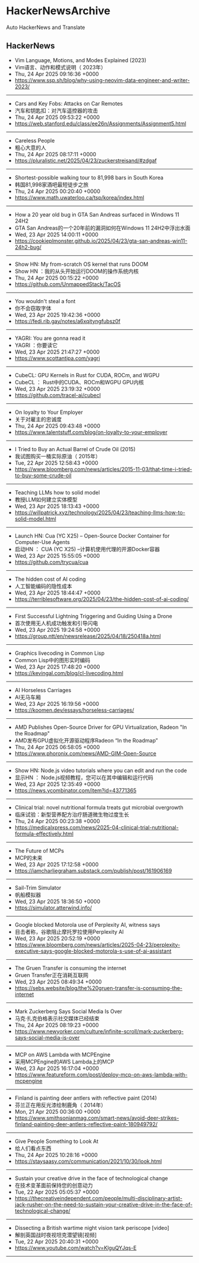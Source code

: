 # HackerNewsArchive
Auto HackerNews and Translate

## HackerNews
* Vim Language, Motions, and Modes Explained (2023)
* Vim语言、动作和模式说明（ 2023年）
* Thu, 24 Apr 2025 09:16:36 +0000
* https://www.ssp.sh/blog/why-using-neovim-data-engineer-and-writer-2023/
----
* Cars and Key Fobs: Attacks on Car Remotes
* 汽车和钥匙扣：对汽车遥控器的攻击
* Thu, 24 Apr 2025 09:53:22 +0000
* https://web.stanford.edu/class/ee26n/Assignments/Assignment5.html
----
* Careless People
* 粗心大意的人
* Thu, 24 Apr 2025 08:17:11 +0000
* https://pluralistic.net/2025/04/23/zuckerstreisand/#zdgaf
----
* Shortest-possible walking tour to 81,998 bars in South Korea
* 韩国81,998家酒吧最短徒步之旅
* Thu, 24 Apr 2025 00:20:40 +0000
* https://www.math.uwaterloo.ca/tsp/korea/index.html
----
* How a 20 year old bug in GTA San Andreas surfaced in Windows 11 24H2
* GTA San Andreas的一个20年前的漏洞如何在Windows 11 24H2中浮出水面
* Wed, 23 Apr 2025 14:00:11 +0000
* https://cookieplmonster.github.io/2025/04/23/gta-san-andreas-win11-24h2-bug/
----
* Show HN: My from-scratch OS kernel that runs DOOM
* Show HN ：我的从头开始运行DOOM的操作系统内核
* Thu, 24 Apr 2025 00:15:22 +0000
* https://github.com/UnmappedStack/TacOS
----
* You wouldn't steal a font
* 你不会窃取字体
* Wed, 23 Apr 2025 19:42:36 +0000
* https://fedi.rib.gay/notes/a6xqityngfubsz0f
----
* YAGRI: You are gonna read it
* YAGRI ：你要读它
* Wed, 23 Apr 2025 21:47:27 +0000
* https://www.scottantipa.com/yagri
----
* CubeCL: GPU Kernels in Rust for CUDA, ROCm, and WGPU
* CubeCL ： Rust中的CUDA、ROCm和WGPU GPU内核
* Wed, 23 Apr 2025 23:19:32 +0000
* https://github.com/tracel-ai/cubecl
----
* On loyalty to Your Employer
* 关于对雇主的忠诚度
* Thu, 24 Apr 2025 09:43:48 +0000
* https://www.talentstuff.com/blog/on-loyalty-to-your-employer
----
* I Tried to Buy an Actual Barrel of Crude Oil (2015)
* 我试图购买一桶实际原油（ 2015年）
* Tue, 22 Apr 2025 12:58:43 +0000
* https://www.bloomberg.com/news/articles/2015-11-03/that-time-i-tried-to-buy-some-crude-oil
----
* Teaching LLMs how to solid model
* 教授LLM如何建立实体模型
* Wed, 23 Apr 2025 18:13:43 +0000
* https://willpatrick.xyz/technology/2025/04/23/teaching-llms-how-to-solid-model.html
----
* Launch HN: Cua (YC X25) – Open-Source Docker Container for Computer-Use Agents
* 启动HN ： CUA (YC X25) –计算机使用代理的开源Docker容器
* Wed, 23 Apr 2025 15:55:05 +0000
* https://github.com/trycua/cua
----
* The hidden cost of AI coding
* 人工智能编码的隐性成本
* Wed, 23 Apr 2025 18:44:47 +0000
* https://terriblesoftware.org/2025/04/23/the-hidden-cost-of-ai-coding/
----
* First Successful Lightning Triggering and Guiding Using a Drone
* 首次使用无人机成功触发和引导闪电
* Wed, 23 Apr 2025 19:24:58 +0000
* https://group.ntt/en/newsrelease/2025/04/18/250418a.html
----
* Graphics livecoding in Common Lisp
* Common Lisp中的图形实时编码
* Wed, 23 Apr 2025 17:48:20 +0000
* https://kevingal.com/blog/cl-livecoding.html
----
* AI Horseless Carriages
* AI无马车厢
* Wed, 23 Apr 2025 16:19:56 +0000
* https://koomen.dev/essays/horseless-carriages/
----
* AMD Publishes Open-Source Driver for GPU Virtualization, Radeon "In the Roadmap"
* AMD发布GPU虚拟化开源驱动程序Radeon “In the Roadmap”
* Thu, 24 Apr 2025 06:58:05 +0000
* https://www.phoronix.com/news/AMD-GIM-Open-Source
----
* Show HN: Node.js video tutorials where you can edit and run the code
* 显示HN ： Node.js视频教程，您可以在其中编辑和运行代码
* Wed, 23 Apr 2025 12:35:49 +0000
* https://news.ycombinator.com/item?id=43771365
----
* Clinical trial: novel nutritional formula treats gut microbial overgrowth
* 临床试验：新型营养配方治疗肠道微生物过度生长
* Thu, 24 Apr 2025 00:23:38 +0000
* https://medicalxpress.com/news/2025-04-clinical-trial-nutritional-formula-effectively.html
----
* The Future of MCPs
* MCP的未来
* Wed, 23 Apr 2025 17:12:58 +0000
* https://iamcharliegraham.substack.com/publish/post/161906169
----
* Sail-Trim Simulator
* 帆船模拟器
* Wed, 23 Apr 2025 18:36:50 +0000
* https://simulator.atterwind.info/
----
* Google blocked Motorola use of Perplexity AI, witness says
* 目击者称，谷歌阻止摩托罗拉使用Perplexity AI
* Wed, 23 Apr 2025 20:52:19 +0000
* https://www.bloomberg.com/news/articles/2025-04-23/perplexity-executive-says-google-blocked-motorola-s-use-of-ai-assistant
----
* The Gruen Transfer is consuming the internet
* Gruen Transfer正在消耗互联网
* Wed, 23 Apr 2025 08:49:34 +0000
* https://sebs.website/blog/the%20gruen-transfer-is-consuming-the-internet
----
* Mark Zuckerberg Says Social Media Is Over
* 马克·扎克伯格表示社交媒体已经结束
* Thu, 24 Apr 2025 08:19:23 +0000
* https://www.newyorker.com/culture/infinite-scroll/mark-zuckerberg-says-social-media-is-over
----
* MCP on AWS Lambda with MCPEngine
* 采用MCPEngine的AWS Lambda上的MCP
* Wed, 23 Apr 2025 16:17:04 +0000
* https://www.featureform.com/post/deploy-mcp-on-aws-lambda-with-mcpengine
----
* Finland is painting deer antlers with reflective paint (2014)
* 芬兰正在用反光漆绘制鹿角（ 2014年）
* Mon, 21 Apr 2025 00:36:00 +0000
* https://www.smithsonianmag.com/smart-news/avoid-deer-strikes-finland-painting-deer-antlers-reflective-paint-180949792/
----
* Give People Something to Look At
* 给人们看点东西
* Thu, 24 Apr 2025 10:28:16 +0000
* https://staysaasy.com/communication/2021/10/30/look.html
----
* Sustain your creative drive in the face of technological change
* 在技术变革面前保持您的创意动力
* Tue, 22 Apr 2025 05:05:37 +0000
* https://thecreativeindependent.com/people/multi-disciplinary-artist-jack-rusher-on-the-need-to-sustain-your-creative-drive-in-the-face-of-technological-change/
----
* Dissecting a British wartime night vision tank periscope [video]
* 解剖英国战时夜视坦克潜望镜[视频]
* Tue, 22 Apr 2025 20:40:31 +0000
* https://www.youtube.com/watch?v=KlguQYJqs-E
----

